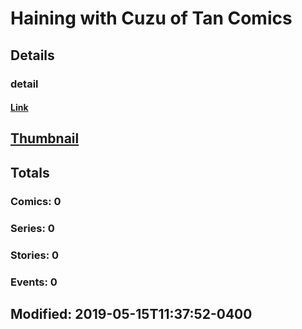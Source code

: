 # Haining with Cuzu  of Tan Comics 
## Details
### detail
#### [Link](http://marvel.com/comics/creators/13694/haining_with_cuzu_of_tan_comics?utm_campaign=apiRef&utm_source=225578a89fc76f3d20fbffda5d17a88d)
## [Thumbnail](http://i.annihil.us/u/prod/marvel/i/mg/b/40/image_not_available.jpg)
## Totals
### Comics: 0
### Series: 0
### Stories: 0
### Events: 0
## Modified: 2019-05-15T11:37:52-0400